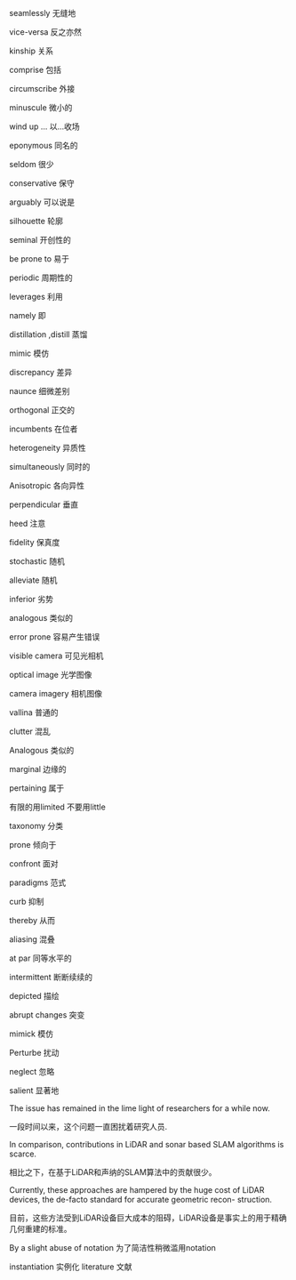 <p>seamlessly 无缝地

vice-versa 反之亦然

kinship 关系

comprise 包括

circumscribe 外接

minuscule 微小的

wind up ... 以...收场

eponymous 同名的

seldom 很少

conservative 保守

arguably 可以说是

silhouette 轮廓

seminal 开创性的

be prone to 易于

periodic 周期性的

leverages 利用

namely 即

distillation ,distill 蒸馏

mimic 模仿

discrepancy 差异

naunce 细微差别

orthogonal 正交的

incumbents 在位者

heterogeneity 异质性

simultaneously 同时的

Anisotropic 各向异性

perpendicular 垂直

heed 注意

fidelity 保真度

stochastic 随机

alleviate 随机

inferior 劣势

analogous 类似的

error prone 容易产生错误

visible camera 可见光相机

optical image 光学图像

camera imagery 相机图像

vallina 普通的

clutter 混乱

Analogous 类似的

marginal 边缘的

pertaining 属于

有限的用limited 不要用little

taxonomy 分类

prone 倾向于

confront 面对

paradigms 范式

curb 抑制

thereby 从而

aliasing 混叠

at par 同等水平的

intermittent 断断续续的

depicted 描绘

abrupt changes 突变

mimick 模仿

Perturbe 扰动

neglect 忽略

salient 显著地

The issue has remained in the lime light of researchers for a while now.

一段时间以来，这个问题一直困扰着研究人员.


In comparison, contributions in LiDAR and sonar based SLAM algorithms is scarce.&nbsp;

相比之下，在基于LiDAR和声纳的SLAM算法中的贡献很少。

Currently, these approaches are hampered by the huge cost of LiDAR devices, the de-facto standard for accurate geometric recon- struction.

目前，这些方法受到LiDAR设备巨大成本的阻碍，LiDAR设备是事实上的用于精确几何重建的标准。

By a slight abuse of notation
为了简洁性稍微滥用notation

instantiation 实例化
literature 文献